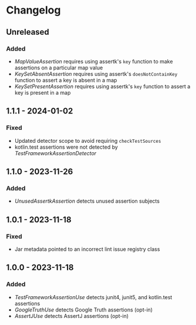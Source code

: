 # Changelog

## Unreleased
### Added
- _MapValueAssertion_ requires using assertk's `key` function to make assertions on a particular map value
- _KeySetAbsentAssertion_ requires using assertk's `doesNotContainKey` function to assert a key is absent in a map
- _KeySetPresentAssertion_ requires using assertk's `key` function to assert a key is present in a map

## 1.1.1 - 2024-01-02
### Fixed
- Updated detector scope to avoid requiring `checkTestSources`
- kotlin.test assertions were not detected by _TestFrameworkAssertionDetector_

## 1.1.0 - 2023-11-26
### Added
- _UnusedAssertkAssertion_ detects unused assertion subjects

## 1.0.1 - 2023-11-18
### Fixed
- Jar metadata pointed to an incorrect lint issue registry class

## 1.0.0 - 2023-11-18
### Added
- _TestFrameworkAssertionUse_ detects junit4, junit5, and kotlin.test assertions
- _GoogleTruthUse_ detects Google Truth assertions (opt-in)
- _AssertJUse_ detects AssertJ assertions (opt-in)
